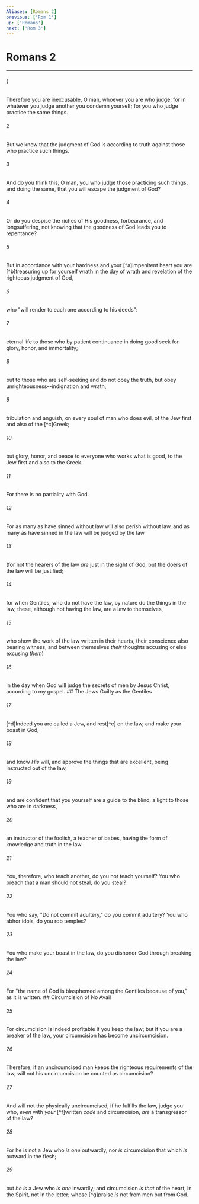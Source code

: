 ```yaml
---
Aliases: [Romans 2]
previous: ['Rom 1']
up: ['Romans']
next: ['Rom 3']
---
```

# Romans 2

***


###### 1 
Therefore you are inexcusable, O man, whoever you are who judge, for in whatever you judge another you condemn yourself; for you who judge practice the same things. 

###### 2 
But we know that the judgment of God is according to truth against those who practice such things. 

###### 3 
And do you think this, O man, you who judge those practicing such things, and doing the same, that you will escape the judgment of God? 

###### 4 
Or do you despise the riches of His goodness, forbearance, and longsuffering, not knowing that the goodness of God leads you to repentance? 

###### 5 
But in accordance with your hardness and your [^a]impenitent heart you are [^b]treasuring up for yourself wrath in the day of wrath and revelation of the righteous judgment of God, 

###### 6 
who "will render to each one according to his deeds": 

###### 7 
eternal life to those who by patient continuance in doing good seek for glory, honor, and immortality; 

###### 8 
but to those who are self-seeking and do not obey the truth, but obey unrighteousness--indignation and wrath, 

###### 9 
tribulation and anguish, on every soul of man who does evil, of the Jew first and also of the [^c]Greek; 

###### 10 
but glory, honor, and peace to everyone who works what is good, to the Jew first and also to the Greek. 

###### 11 
For there is no partiality with God. 

###### 12 
For as many as have sinned without law will also perish without law, and as many as have sinned in the law will be judged by the law 

###### 13 
(for not the hearers of the law _are_ just in the sight of God, but the doers of the law will be justified; 

###### 14 
for when Gentiles, who do not have the law, by nature do the things in the law, these, although not having the law, are a law to themselves, 

###### 15 
who show the work of the law written in their hearts, their conscience also bearing witness, and between themselves _their_ thoughts accusing or else excusing _them_) 

###### 16 
in the day when God will judge the secrets of men by Jesus Christ, according to my gospel. ## The Jews Guilty as the Gentiles 

###### 17 
[^d]Indeed you are called a Jew, and rest[^e] on the law, and make your boast in God, 

###### 18 
and know _His_ will, and approve the things that are excellent, being instructed out of the law, 

###### 19 
and are confident that you yourself are a guide to the blind, a light to those who are in darkness, 

###### 20 
an instructor of the foolish, a teacher of babes, having the form of knowledge and truth in the law. 

###### 21 
You, therefore, who teach another, do you not teach yourself? You who preach that a man should not steal, do you steal? 

###### 22 
You who say, "Do not commit adultery," do you commit adultery? You who abhor idols, do you rob temples? 

###### 23 
You who make your boast in the law, do you dishonor God through breaking the law? 

###### 24 
For "the name of God is blasphemed among the Gentiles because of you," as it is written. ## Circumcision of No Avail 

###### 25 
For circumcision is indeed profitable if you keep the law; but if you are a breaker of the law, your circumcision has become uncircumcision. 

###### 26 
Therefore, if an uncircumcised man keeps the righteous requirements of the law, will not his uncircumcision be counted as circumcision? 

###### 27 
And will not the physically uncircumcised, if he fulfills the law, judge you who, _even_ with _your_ [^f]written _code_ and circumcision, _are_ a transgressor of the law? 

###### 28 
For he is not a Jew who _is one_ outwardly, nor _is_ circumcision that which _is_ outward in the flesh; 

###### 29 
but _he is_ a Jew who _is one_ inwardly; and circumcision _is that_ of the heart, in the Spirit, not in the letter; whose [^g]praise _is_ not from men but from God.
